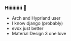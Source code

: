 ### Hiiiiiiiiii 👋

- Arch and Hyprland user
- I know django (probably)
- evox just better
- Material Design 3 one love
